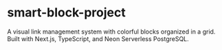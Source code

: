 # smart-block-project
A visual link management system with colorful blocks organized in a grid. Built with Next.js, TypeScript, and Neon Serverless PostgreSQL.
